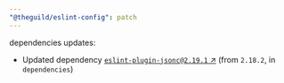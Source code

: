 ```yaml
---
"@theguild/eslint-config": patch
---
```

dependencies updates:
  - Updated dependency [`eslint-plugin-jsonc@2.19.1` ↗︎](https://www.npmjs.com/package/eslint-plugin-jsonc/v/2.19.1) (from `2.18.2`, in `dependencies`)
